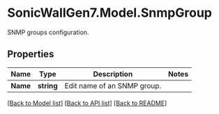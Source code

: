 # SonicWallGen7.Model.SnmpGroup
SNMP groups configuration.

## Properties

Name | Type | Description | Notes
------------ | ------------- | ------------- | -------------
**Name** | **string** | Edit name of an SNMP group. | 

[[Back to Model list]](../README.md#documentation-for-models) [[Back to API list]](../README.md#documentation-for-api-endpoints) [[Back to README]](../README.md)

